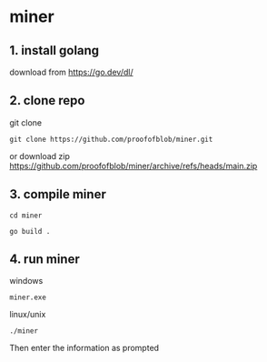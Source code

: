 # miner

## 1. install golang

download from https://go.dev/dl/

## 2. clone repo

git clone

```shell
git clone https://github.com/proofofblob/miner.git
```

or download zip
https://github.com/proofofblob/miner/archive/refs/heads/main.zip

## 3. compile miner

```shell
cd miner

go build .
```

## 4. run miner

windows


```shell 
miner.exe
```

linux/unix

```shell
./miner
```

Then enter the information as prompted